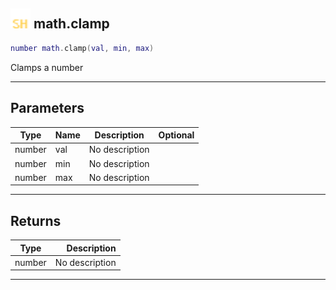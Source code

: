 ## <img src="../../.gitbook/assets/shared.png" width="32" height="32" /> math.clamp

```lua
number math.clamp(val, min, max)
```

Clamps a number<br>

-----------------
## Parameters

| Type   | Name | Description | Optional |
| ------ | ---- | ----------- | -------: |
| number | val | No description |  |
| number | min | No description |  |
| number | max | No description |  |

-----------------
## Returns

| Type   | Description |
| ------ | ----------: |
| number | No description |


--------